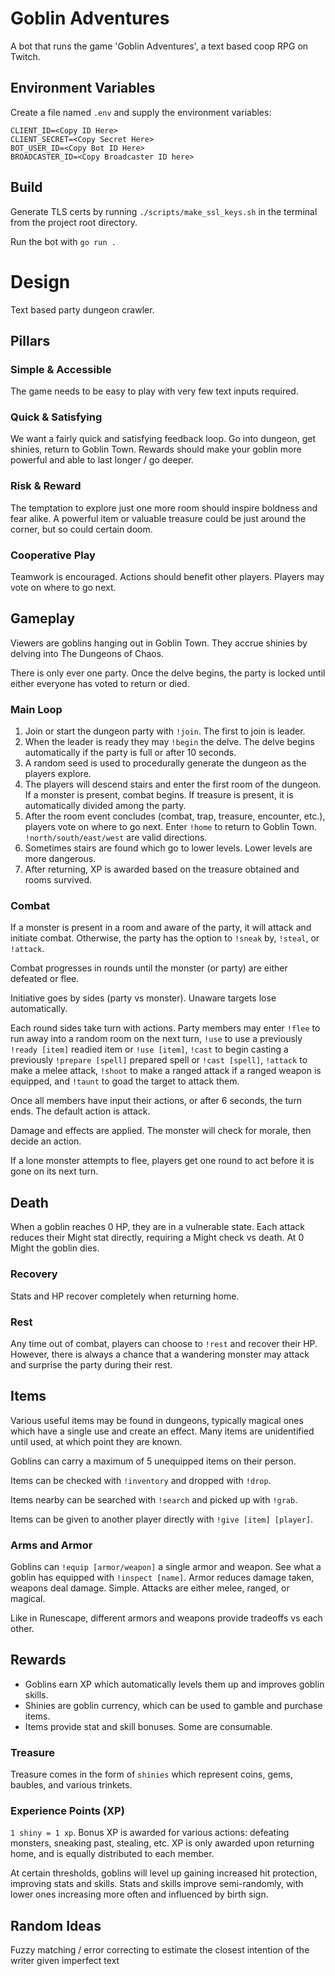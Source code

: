 # Goblin Adventures
A bot that runs the game 'Goblin Adventures', a text based coop RPG on Twitch.


## Environment Variables
Create a file named `.env` and supply the environment variables:
```
CLIENT_ID=<Copy ID Here>
CLIENT_SECRET=<Copy Secret Here>
BOT_USER_ID=<Copy Bot ID Here>
BROADCASTER_ID=<Copy Broadcaster ID here>
```

## Build
Generate TLS certs by running `./scripts/make_ssl_keys.sh` in the terminal from
the project root directory.

Run the bot with `go run .`


# Design
Text based party dungeon crawler.

## Pillars

### Simple & Accessible
The game needs to be easy to play with very few text inputs required.

### Quick & Satisfying
We want a fairly quick and satisfying feedback loop. Go into dungeon, get shinies,
return to Goblin Town. Rewards should make your goblin more powerful and able to 
last longer / go deeper.

### Risk & Reward
The temptation to explore just one more room should inspire boldness and fear alike.
A powerful item or valuable treasure could be just around the corner, but so could
certain doom.

### Cooperative Play
Teamwork is encouraged. Actions should benefit other players. Players may vote on
where to go next.

## Gameplay
Viewers are goblins hanging out in Goblin Town. They accrue shinies by delving 
into The Dungeons of Chaos.

There is only ever one party. Once the delve begins, the party is locked until
either everyone has voted to return or died.

### Main Loop
1. Join or start the dungeon party with `!join`. The first to join is leader.
2. When the leader is ready they may `!begin` the delve. The delve begins automatically if the party is full or after 10 seconds.
3. A random seed is used to procedurally generate the dungeon as the players explore.
4. The players will descend stairs and enter the first room of the dungeon. If a monster is present, combat begins. If treasure is present, it is automatically divided among the party.
5. After the room event concludes (combat, trap, treasure, encounter, etc.), players vote on where to go next. Enter `!home` to return to Goblin Town. `!north/south/east/west` are valid directions.
6. Sometimes stairs are found which go to lower levels. Lower levels are more dangerous.
7. After returning, XP is awarded based on the treasure obtained and rooms survived.


### Combat
If a monster is present in a room and aware of the party, it will attack and 
initiate combat. Otherwise, the party has the option to `!sneak` by, `!steal`, or `!attack`.

Combat progresses in rounds until the monster (or party) are either defeated or flee.

Initiative goes by sides (party vs monster). Unaware targets lose automatically.

Each round sides take turn with actions. Party members may enter `!flee` to run away into a random room on the next turn, `!use` to use a previously `!ready [item]` readied item or `!use [item]`, `!cast` to begin casting a previously `!prepare [spell]` prepared spell or `!cast [spell]`, `!attack` to make a melee attack, `!shoot` to make a ranged attack if a ranged weapon is equipped, and `!taunt` to goad the target to attack them.

Once all members have input their actions, or after 6 seconds, the turn ends. The default action is attack.

Damage and effects are applied. The monster will check for morale, then decide an action.

If a lone monster attempts to flee, players get one round to act before it is gone on its next turn.

## Death
When a goblin reaches 0 HP, they are in a vulnerable state. Each attack reduces
their Might stat directly, requiring a Might check vs death. At 0 Might the goblin dies.

### Recovery
Stats and HP recover completely when returning home.

### Rest
Any time out of combat, players can choose to `!rest` and recover their HP.
However, there is always a chance that a wandering monster may attack and surprise
the party during their rest.

## Items
Various useful items may be found in dungeons, typically magical ones which
have a single use and create an effect. Many items are unidentified until used,
at which point they are known.

Goblins can carry a maximum of 5 unequipped items on their person.

Items can be checked with `!inventory` and dropped with `!drop`.

Items nearby can be searched with `!search` and picked up with `!grab`.

Items can be given to another player directly with `!give [item] [player]`.

### Arms and Armor
Goblins can `!equip [armor/weapon]` a single armor and weapon. See what a goblin has equipped with `!inspect [name]`.
Armor reduces damage taken, weapons deal damage. Simple. Attacks are either melee, ranged, or magical.

Like in Runescape, different armors and weapons provide tradeoffs vs each other.

## Rewards
- Goblins earn XP which automatically levels them up and improves goblin skills.
- Shinies are goblin currency, which can be used to gamble and purchase items.
- Items provide stat and skill bonuses. Some are consumable.

### Treasure
Treasure comes in the form of `shinies` which represent coins, gems, baubles, and various trinkets.

### Experience Points (XP)
`1 shiny = 1 xp`. Bonus XP is awarded for various actions: defeating monsters, sneaking past, stealing, etc.
XP is only awarded upon returning home, and is equally distributed to each member.

At certain thresholds, goblins will level up gaining increased hit protection,
improving stats and skills. Stats and skills improve semi-randomly, with lower ones
increasing more often and influenced by birth sign.


## Random Ideas
Fuzzy matching / error correcting to estimate the closest intention of the writer
given imperfect text
